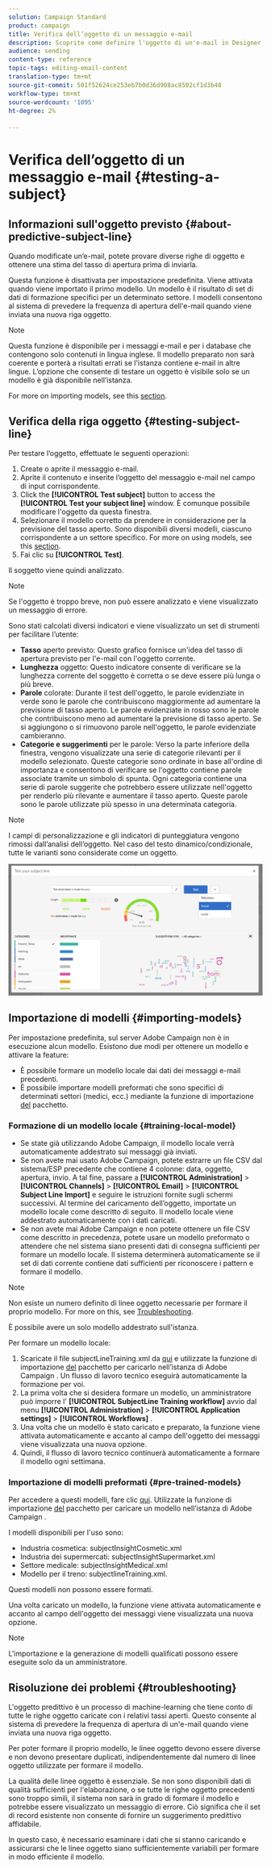 ```yaml
---
solution: Campaign Standard
product: campaign
title: Verifica dell’oggetto di un messaggio e-mail
description: Scoprite come definire l'oggetto di un'e-mail in Designer e-mail.
audience: sending
content-type: reference
topic-tags: editing-email-content
translation-type: tm+mt
source-git-commit: 501f52624ce253eb7b0d36d908ac8502cf1d3b48
workflow-type: tm+mt
source-wordcount: '1095'
ht-degree: 2%

---
```


# Verifica dell’oggetto di un messaggio e-mail {#testing-a-subject}


## Informazioni sull&#39;oggetto previsto {#about-predictive-subject-line}

Quando modificate un’e-mail, potete provare diverse righe di oggetto e ottenere una stima del tasso di apertura prima di inviarla.

Questa funzione è disattivata per impostazione predefinita. Viene attivata quando viene importato il primo modello. Un modello è il risultato di set di dati di formazione specifici per un determinato settore. I modelli consentono al sistema di prevedere la frequenza di apertura dell&#39;e-mail quando viene inviata una nuova riga oggetto.

>[!NOTE]
>
>Questa funzione è disponibile per i messaggi e-mail e per i database che contengono solo contenuti in lingua inglese. Il modello preparato non sarà coerente e porterà a risultati errati se l&#39;istanza contiene e-mail in altre lingue. L’opzione che consente di testare un oggetto è visibile solo se un modello è già disponibile nell’istanza.

For more on importing models, see this [section](#importing-models).

## Verifica della riga oggetto {#testing-subject-line}

Per testare l’oggetto, effettuate le seguenti operazioni:

1. Create o aprite il messaggio e-mail.
1. Aprite il contenuto e inserite l’oggetto del messaggio e-mail nel campo di input corrispondente.
1. Click the **[!UICONTROL Test subject]** button to access the **[!UICONTROL Test your subject line]** window. È comunque possibile modificare l&#39;oggetto da questa finestra.
1. Selezionare il modello corretto da prendere in considerazione per la previsione del tasso aperto. Sono disponibili diversi modelli, ciascuno corrispondente a un settore specifico. For more on using models, see this [section](#importing-models).
1. Fai clic su **[!UICONTROL Test]**.

Il soggetto viene quindi analizzato.

>[!NOTE]
>
>Se l&#39;oggetto è troppo breve, non può essere analizzato e viene visualizzato un messaggio di errore.

Sono stati calcolati diversi indicatori e viene visualizzato un set di strumenti per facilitare l’utente:

* **Tasso** aperto previsto: Questo grafico fornisce un&#39;idea del tasso di apertura previsto per l&#39;e-mail con l&#39;oggetto corrente.
* **Lunghezza** oggetto: Questo indicatore consente di verificare se la lunghezza corrente del soggetto è corretta o se deve essere più lunga o più breve.
* **Parole** colorate: Durante il test dell&#39;oggetto, le parole evidenziate in verde sono le parole che contribuiscono maggiormente ad aumentare la previsione di tasso aperto. Le parole evidenziate in rosso sono le parole che contribuiscono meno ad aumentare la previsione di tasso aperto. Se si aggiungono o si rimuovono parole nell&#39;oggetto, le parole evidenziate cambieranno.
* **Categorie e suggerimenti** per le parole: Verso la parte inferiore della finestra, vengono visualizzate una serie di categorie rilevanti per il modello selezionato. Queste categorie sono ordinate in base all&#39;ordine di importanza e consentono di verificare se l&#39;oggetto contiene parole associate tramite un simbolo di spunta. Ogni categoria contiene una serie di parole suggerite che potrebbero essere utilizzate nell&#39;oggetto per renderlo più rilevante e aumentare il tasso aperto. Queste parole sono le parole utilizzate più spesso in una determinata categoria.

>[!NOTE]
>
>I campi di personalizzazione e gli indicatori di punteggiatura vengono rimossi dall’analisi dell’oggetto. Nel caso del testo dinamico/condizionale, tutte le varianti sono considerate come un oggetto.

![](assets/predictive_subject_line_example.png)

## Importazione di modelli {#importing-models}

Per impostazione predefinita, sul server Adobe Campaign  non è in esecuzione alcun modello. Esistono due modi per ottenere un modello e attivare la feature:

* È possibile formare un modello locale dai dati dei messaggi e-mail precedenti.
* È possibile importare modelli preformati che sono specifici di determinati settori (medici, ecc.) mediante la funzione di importazione [del](../../automating/using/managing-packages.md) pacchetto.

### Formazione di un modello locale {#training-local-model}

* Se state già utilizzando  Adobe Campaign, il modello locale verrà automaticamente addestrato sui messaggi già inviati.
* Se non avete mai usato  Adobe Campaign, potete estrarre un file CSV dal sistema/ESP precedente che contiene 4 colonne: data, oggetto, apertura, invio. A tal fine, passare a **[!UICONTROL Administration]** > **[!UICONTROL Channels]** > **[!UICONTROL Email]** > **[!UICONTROL Subject Line Import]** e seguire le istruzioni fornite sugli schermi successivi. Al termine del caricamento dell’oggetto, importate un modello locale come descritto di seguito. Il modello locale viene addestrato automaticamente con i dati caricati.
* Se non avete mai  Adobe Campaign e non potete ottenere un file CSV come descritto in precedenza, potete usare un modello [](#pre-trained-models) preformato o attendere che nel sistema siano presenti dati di consegna sufficienti per formare un modello locale. Il sistema determinerà automaticamente se il set di dati corrente contiene dati sufficienti per riconoscere i pattern e formare il modello.

>[!NOTE]
>
>Non esiste un numero definito di linee oggetto necessarie per formare il proprio modello. For more on this, see [Troubleshooting](#troubleshooting).
>
>È possibile avere un solo modello addestrato sull&#39;istanza.

Per formare un modello locale:
1. Scaricate il file subjectLineTraining.xml da [qui](https://experience.adobe.com/it/downloads/content/software-distribution/en/campaign.html) e utilizzate la funzione di importazione [del](../../automating/using/managing-packages.md) pacchetto per caricarlo nell’istanza di Adobe Campaign . Un flusso di lavoro tecnico eseguirà automaticamente la formazione per voi.
1. La prima volta che si desidera formare un modello, un amministratore può imporre l&#39; **[!UICONTROL SubjectLine Training workflow]** avvio dal menu **[!UICONTROL Administration]** > **[!UICONTROL Application settings]** > **[!UICONTROL Workflows]** .
1. Una volta che un modello è stato caricato e preparato, la funzione viene attivata automaticamente e accanto al campo dell&#39;oggetto dei messaggi viene visualizzata una nuova opzione.
1. Quindi, il flusso di lavoro tecnico continuerà automaticamente a formare il modello ogni settimana.

### Importazione di modelli preformati {#pre-trained-models}

Per accedere a questi modelli, fare clic [qui](https://experience.adobe.com/it/downloads/content/software-distribution/en/campaign.html). Utilizzate la funzione di importazione [del](../../automating/using/managing-packages.md) pacchetto per caricare un modello nell’istanza di Adobe Campaign .

I modelli disponibili per l&#39;uso sono:

* Industria cosmetica: subjectInsightCosmetic.xml
* Industria dei supermercati: subjectInsightSupermarket.xml
* Settore medicale: subjectInsightMedical.xml
* Modello per il treno: subjectlineTraining.xml.

Questi modelli non possono essere formati.

Una volta caricato un modello, la funzione viene attivata automaticamente e accanto al campo dell&#39;oggetto dei messaggi viene visualizzata una nuova opzione.

>[!NOTE]
>
>L&#39;importazione e la generazione di modelli qualificati possono essere eseguite solo da un amministratore.

## Risoluzione dei problemi {#troubleshooting}

L&#39;oggetto predittivo è un processo di machine-learning che tiene conto di tutte le righe oggetto caricate con i relativi tassi aperti. Questo consente al sistema di prevedere la frequenza di apertura di un&#39;e-mail quando viene inviata una nuova riga oggetto.

Per poter formare il proprio modello, le linee oggetto devono essere diverse e non devono presentare duplicati, indipendentemente dal numero di linee oggetto utilizzate per formare il modello.

La qualità delle linee oggetto è essenziale. Se non sono disponibili dati di qualità sufficienti per l&#39;elaborazione, o se tutte le righe oggetto precedenti sono troppo simili, il sistema non sarà in grado di formare il modello e potrebbe essere visualizzato un messaggio di errore. Ciò significa che il set di record esistente non consente di fornire un suggerimento predittivo affidabile.

In questo caso, è necessario esaminare i dati che si stanno caricando e assicurarsi che le linee oggetto siano sufficientemente variabili per formare in modo efficiente il modello.

<!--Some clients have reported this issue: I have had the subject line training workflow running for about a year now.  It has trained on 883 records and I am still seeing the message "The existing dataset is not enough to generate a model."  I do get an error in the workflow every time it runs "XML-110009 Unable to find the element 'runwf' of path '/' (document with schema 'serverConf')".

For this, campaign takes the subject line as training data and tries to come up with significant enough model to predict open rate with 95% confidence.

The 400 subject line number is mention with at least and is only indicative, model generation will also depend on quality of these lines.

It may happen that even 10k subject lines don't lead to model generation if they are too similar.

It means that it can be case that you don't have enough subject lines to generate the model and it is giving this error.

If you are getting an error/warning message, it means that your existing set of records is not enough for the predictive subject module to give a high confidence suggestion.

Adobe recommends reviewing the data you are uploading as the similarity of the subject lines might be the issue.-->
